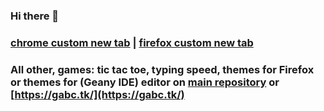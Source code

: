 ### Hi there 👋



### [chrome custom new tab](https://github.com/gabc123123/gabc123123.github.io/tree/main/other/chrome-custom-new-tab/) | [firefox custom new tab](https://github.com/gabc123123/gabc123123.github.io/tree/main/firefox-extensions/firefox-custom-new-tab/)

### All other, games: tic tac toe, typing speed, themes for Firefox or themes for (Geany IDE) editor on [main repository](https://github.com/gabc123123/gabc123123.github.io) or [https://gabc.tk/](https://gabc.tk/)


<!--
**gabc123123/gabc123123** is a ✨ _special_ ✨ repository because its `README.md` (this file) appears on your GitHub profile.

Here are some ideas to get you started:

- 🔭 I’m currently working on ...
- 🌱 I’m currently learning ...
- 👯 I’m looking to collaborate on ...
- 🤔 I’m looking for help with ...
- 💬 Ask me about ...
- 📫 How to reach me: ...
- 😄 Pronouns: ...
- ⚡ Fun fact: ...
-->
